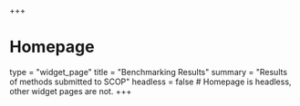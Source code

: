 +++
# Homepage
type = "widget_page"
title = "Benchmarking Results"
summary = "Results of methods submitted to SCOP"
headless = false  # Homepage is headless, other widget pages are not.
+++
